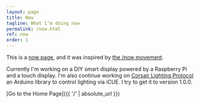 ```yaml
---
layout: page
title: Now
tagline: What I'm doing now
permalink: /now.html
ref: now
order: 1
---
```


This is a [now page](https://nownownow.com/about), and it was inspired by [the /now movement](https://sivers.org/nowff).

Currently I'm working on a DIY smart display powered by a Raspberry Pi and a touch display.
I'm also continue working on [Corsair Lighting Protocol](https://github.com/Legion2/CorsairLightingProtocol) an Arduino library to control lighting via iCUE.
I try to get it to version 1.0.0.

[Go to the Home Page]({{ '/' | absolute_url }})
